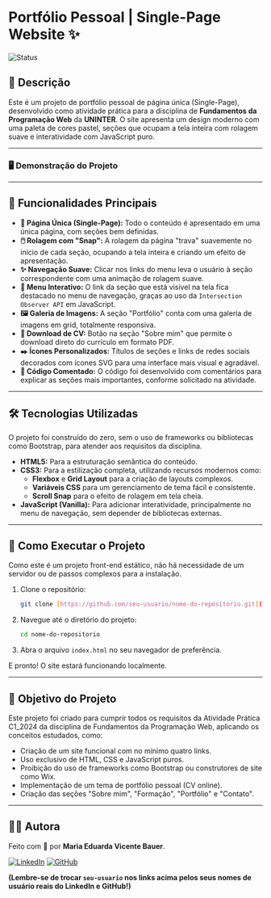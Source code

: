 # Portfólio Pessoal | Single-Page Website ✨

![Status](https://img.shields.io/badge/status-concluído-brightgreen)

## 📖 Descrição

Este é um projeto de portfólio pessoal de página única (Single-Page), desenvolvido como atividade prática para a disciplina de **Fundamentos da Programação Web** da **UNINTER**. O site apresenta um design moderno com uma paleta de cores pastel, seções que ocupam a tela inteira com rolagem suave e interatividade com JavaScript puro.

---

### 🖥️ Demonstração do Projeto

---

## 🚀 Funcionalidades Principais

-   **📄 Página Única (Single-Page):** Todo o conteúdo é apresentado em uma única página, com seções bem definidas.
-   **🖱️ Rolagem com "Snap":** A rolagem da página "trava" suavemente no início de cada seção, ocupando a tela inteira e criando um efeito de apresentação.
-   **✨ Navegação Suave:** Clicar nos links do menu leva o usuário à seção correspondente com uma animação de rolagem suave.
-   **📍 Menu Interativo:** O link da seção que está visível na tela fica destacado no menu de navegação, graças ao uso da `Intersection Observer API` em JavaScript.
-   **🖼️ Galeria de Imagens:** A seção "Portfólio" conta com uma galeria de imagens em grid, totalmente responsiva.
-   **📄 Download de CV:** Botão na seção "Sobre mim" que permite o download direto do currículo em formato PDF.
-   **✒️ Ícones Personalizados:** Títulos de seções e links de redes sociais decorados com ícones SVG para uma interface mais visual e agradável.
-   **📝 Código Comentado:** O código foi desenvolvido com comentários para explicar as seções mais importantes, conforme solicitado na atividade.

---

## 🛠️ Tecnologias Utilizadas

O projeto foi construído do zero, sem o uso de frameworks ou bibliotecas como Bootstrap, para atender aos requisitos da disciplina.

-   **HTML5:** Para a estruturação semântica do conteúdo.
-   **CSS3:** Para a estilização completa, utilizando recursos modernos como:
    -   **Flexbox** e **Grid Layout** para a criação de layouts complexos.
    -   **Variáveis CSS** para um gerenciamento de tema fácil e consistente.
    -   **Scroll Snap** para o efeito de rolagem em tela cheia.
-   **JavaScript (Vanilla):** Para adicionar interatividade, principalmente no menu de navegação, sem depender de bibliotecas externas.

---

## 📁 Como Executar o Projeto

Como este é um projeto front-end estático, não há necessidade de um servidor ou de passos complexos para a instalação.

1.  Clone o repositório:
    ```bash
    git clone [https://github.com/seu-usuario/nome-do-repositorio.git](https://github.com/seu-usuario/nome-do-repositorio.git)
    ```
2.  Navegue até o diretório do projeto:
    ```bash
    cd nome-do-repositorio
    ```
3.  Abra o arquivo `index.html` no seu navegador de preferência.

E pronto! O site estará funcionando localmente.

---

## 🎯 Objetivo do Projeto

Este projeto foi criado para cumprir todos os requisitos da Atividade Prática C1_2024 da disciplina de Fundamentos da Programação Web, aplicando os conceitos estudados, como:

-   Criação de um site funcional com no mínimo quatro links.
-   Uso exclusivo de HTML, CSS e JavaScript puros.
-   Proibição do uso de frameworks como Bootstrap ou construtores de site como Wix.
-   Implementação de um tema de portfólio pessoal (CV online).
-   Criação das seções "Sobre mim", "Formação", "Portfólio" e "Contato".

---

## 👩‍💻 Autora

Feito com 💜 por **Maria Eduarda Vicente Bauer**.

[![LinkedIn](https://img.shields.io/badge/LinkedIn-0077B5?style=for-the-badge&logo=linkedin&logoColor=white)](https://www.linkedin.com/in/maria-eduarda-vicente-bauer-55664230a/)
[![GitHub](https://img.shields.io/badge/GitHub-181717?style=for-the-badge&logo=github&logoColor=white)](https://github.com/DudahBauer/)

**(Lembre-se de trocar `seu-usuario` nos links acima pelos seus nomes de usuário reais do LinkedIn e GitHub!)**
